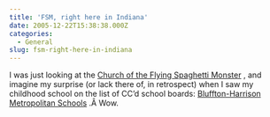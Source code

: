 ```yaml
---
title: 'FSM, right here in Indiana'
date: 2005-12-22T15:38:38.000Z
categories:
  - General
slug: fsm-right-here-in-indiana
---
```

I was just looking at the [Church of the Flying Spaghetti Monster][1] , and imagine my surprise (or lack there of, in retrospect) when I saw my childhood school on the list of <span class="caps">CC</span>’d school boards: [Bluffton-Harrison Metropolitan Schools][2] .Â  Wow.



 [1]: http://www.venganza.org/
 [2]: http://www.bhmsd.k12.in.us/
